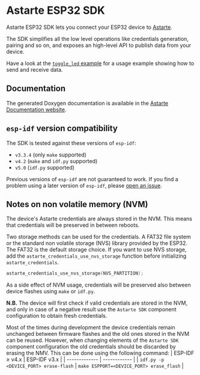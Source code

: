 # Astarte ESP32 SDK

Astarte ESP32 SDK lets you connect your ESP32 device to
[Astarte](https://github.com/astarte-platform/astarte).

The SDK simplifies all the low level operations like credentials generation, pairing and so on, and
exposes an high-level API to publish data from your device.

Have a look at the [`toggle_led` example](examples/toggle_led) for a usage example showing how to
send and receive data.

## Documentation

The generated Doxygen documentation is available in the [Astarte Documentation
website](https://docs.astarte-platform.org/1.0/device-sdks/esp32).

## `esp-idf` version compatibility

The SDK is tested against these versions of `esp-idf`:
- `v3.3.4` (only `make` supported)
- `v4.2` (`make` and `idf.py` supported)
- `v5.0` (`idf.py` supported)

Previous versions of `esp-idf` are not guaranteed to work. If you find a problem using a later
version of `esp-idf`, please [open an
issue](https://github.com/astarte-platform/astarte-device-sdk-esp32/issues).

## Notes on non volatile memory (NVM)

The device's Astarte credentials are always stored in the NVM. This means that credentials will
be preserved in between reboots.

Two storage methods can be used for the credentials. A FAT32 file system or the standard non
volatile storage (NVS) library provided by the ESP32. The FAT32 is the default storage choice.
If you want to use NVS storage, add the
`astarte_credentials_use_nvs_storage` function before initializing `astarte_credentials`.
```C
astarte_credentials_use_nvs_storage(NVS_PARTITION);
```

As a side effect of NVM usage, credentials will be preserved also between device flashes using
`make` or `idf.py`.

**N.B.** The device will first check if valid credentials are stored in the NVM, and only in case
of a negative result use the `Astarte SDK` component configuration to obtain fresh credentials.

Most of the times during development the device credentials remain unchanged between firmware
flashes and the old ones stored in the NVM can be reused.
However, when changing elements of the `Astarte SDK` component configuration the old credentials
should be discarded by erasing the NMV.
This can be done using the following command:
| ESP-IDF $\geqslant$ v4.x | ESP-IDF v3.x |
| ------------- | ------------ |
| `idf.py -p <DEVICE_PORT> erase-flash` | `make ESPPORT=<DEVICE_PORT> erase_flash` |
